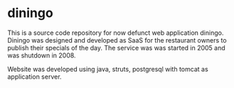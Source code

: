 # diningo

This is a source code repository for now defunct web application diningo. Diningo was designed and developed as SaaS for the restaurant owners to publish their specials of the day. The service was was started in 2005 and was shutdown in 2008. 

Website was developed using java, struts, postgresql with tomcat as application server.

